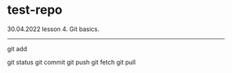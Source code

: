 # test-repo
30.04.2022
lesson 4. Git basics.
*********************
git add

git status
git commit
git push
git fetch 
git pull
